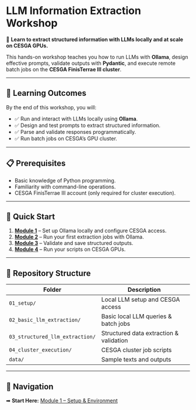 # LLM Information Extraction Workshop

🚀 **Learn to extract structured information with LLMs locally and at scale on CESGA GPUs.**

This hands-on workshop teaches you how to run LLMs with **Ollama**, design effective prompts, validate outputs with **Pydantic**, and execute remote batch jobs on the **CESGA FinisTerrae III cluster**.

---

## 🎯 Learning Outcomes

By the end of this workshop, you will:

- ✅ Run and interact with LLMs locally using **Ollama**.
- ✅ Design and test prompts to extract structured information.
- ✅ Parse and validate responses programmatically.
- ✅ Run batch jobs on CESGA’s GPU cluster.

---

## 📋 Prerequisites

- Basic knowledge of Python programming.
- Familiarity with command-line operations.
- CESGA FinisTerrae III account (only required for cluster execution).

---

## 🚀 Quick Start

1. **[Module 1](01_setup/)** – Set up Ollama locally and configure CESGA access.
2. **[Module 2](02_basic_llm_extraction/)** – Run your first extraction jobs with Ollama.
3. **[Module 3](03_structured_llm_extraction/)** – Validate and save structured outputs.
4. **[Module 4](04_cluster_execution/)** – Run your scripts on CESGA GPUs.

---

## 📂 Repository Structure

| Folder                          | Description                             |
| ------------------------------- | --------------------------------------- |
| `01_setup/`                     | Local LLM setup and CESGA access        |
| `02_basic_llm_extraction/`      | Basic local LLM queries & batch jobs    |
| `03_structured_llm_extraction/` | Structured data extraction & validation |
| `04_cluster_execution/`         | CESGA cluster job scripts               |
| `data/`                         | Sample texts and outputs                |

---

## 🔗 Navigation

➡ **Start Here:** [Module 1 – Setup & Environment](01_setup/README.md)

